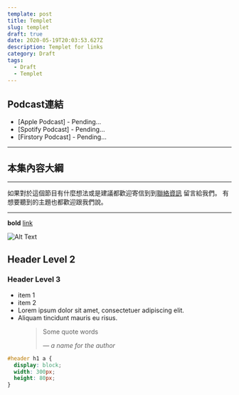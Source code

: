 ```yaml
---
template: post
title: Templet
slug: templet
draft: true
date: 2020-05-19T20:03:53.627Z
description: Templet for links
category: Draft
tags:
  - Draft
  - Templet
---
```

## Podcast連結

* [Apple Podcast] - Pending...
* [Spotify Podcast] - Pending...
* [Firstory Podcast] - Pending...

- - -
## 本集內容大綱
- - -

如果對於這個節目有什麼想法或是建議都歡迎寄信到到[聯絡資訊](/pages/contacts) 留言給我們。 有想要聽到的主題也都歡迎跟我們說。

- - -

**bold**  [link](#url)

![Alt Text]()

## Header Level 2

### Header Level 3

* item 1
* item 2
* Lorem ipsum dolor sit amet, consectetuer adipiscing elit.
* Aliquam tincidunt mauris eu risus.

<figure>
	<blockquote>
		<p>Some quote words</p>
		<footer>
			<cite>— a name for the author</cite>
		</footer>
	</blockquote>
</figure>

```css
#header h1 a {
  display: block;
  width: 300px;
  height: 80px;
}
```